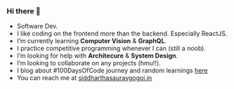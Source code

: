 ### Hi there 👋

- Software Dev.
- I like coding on the frontend more than the backend. Especially ReactJS. 
- I’m currently learning **Computer Vision** & **GraphQL**.
- I practice competitive programming whenever I can (still a noob).
- I’m looking for help with **Architecure** & **System Design**.
- I’m looking to collaborate on any projects (hmu!!).
- I blog about #100DaysOfCode journey and random learnings [here](https://siddharthasauravgogoi.in/blog)
- You can reach me at [siddharthasauravgogoi.in](https://siddharthasauravgogoi.in)


